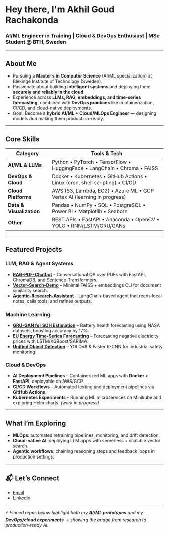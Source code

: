 # Hey there, I'm Akhil Goud Rachakonda 

### AI/ML Engineer in Training | Cloud & DevOps Enthusiast | MSc Student @ BTH, Sweden

---

##  About Me
- Pursuing a **Master’s in Computer Science** (AI/ML specialization) at Blekinge Institute of Technology (Sweden).
- Passionate about building **intelligent systems** and deploying them **securely and reliably in the cloud**.
- Experience across **LLMs, RAG, embeddings, and time-series forecasting**, combined with **DevOps practices** like containerization, CI/CD, and cloud-native deployments.
- Goal: Become a **hybrid AI/ML + Cloud/MLOps Engineer** — designing models *and* making them production-ready.

---

##  Core Skills

| Category              | Tools & Tech                                                                 |
|-----------------------|-------------------------------------------------------------------------------|
| **AI/ML & LLMs**      | Python • PyTorch • TensorFlow • HuggingFace • LangChain • Chroma • FAISS      |
| **DevOps & Cloud**    | Docker • Kubernetes • GitHub Actions • Linux (cron, shell scripting) • CI/CD  |
| **Cloud Platforms**   | AWS (S3, Lambda, EC2) • Azure ML • GCP Vertex AI (learning in progress)       |
| **Data & Visualization** | Pandas • NumPy • SQL • PostgreSQL • Power BI • Matplotlib • Seaborn        |
| **Other**             | REST APIs • FastAPI • Anaconda • OpenCV • YOLO • RNN/LSTM/GRU/GANs            |

---

##  Featured Projects

###  LLM, RAG & Agent Systems
- **[RAG-PDF-Chatbot](#)** – Conversational QA over PDFs with FastAPI, ChromaDB, and Sentence-Transformers.  
- **[Vector-Search-Demo](#)** – Minimal FAISS + embeddings CLI for document similarity search.  
- **[Agentic-Research-Assistant](#)** – LangChain-based agent that reads local notes, calls tools, and refines outputs.

###  Machine Learning
- **[GRU-GAN for SOH Estimation](#)** – Battery health forecasting using NASA datasets, boosting accuracy by 17%.  
- **[EU Energy Time-Series Forecasting](#)** – Forecasting negative electricity prices with LSTM/XGBoost/SARIMA.  
- **[Unified Object Detection](#)** – YOLOv8 & Faster R-CNN for industrial safety monitoring.

###  Cloud & DevOps
- **AI Deployment Pipelines** – Containerized ML apps with **Docker + FastAPI**, deployable on AWS/GCP.  
- **CI/CD Workflows** – Automated testing and deployment pipelines via **GitHub Actions**.  
- **Kubernetes Experiments** – Running ML microservices on Minikube and exploring Helm charts. *(work in progress)*  

---

##  What I’m Exploring
- **MLOps**: automated retraining pipelines, monitoring, and drift detection.  
- **Cloud-native AI**: deploying LLM apps with serverless + scalable vector search.  
- **Agentic workflows**: chaining reasoning steps and feedback loops in production settings.  

---

## 📬 Let’s Connect
-  [Email](mailto:rachakondaakhil2004@gmail.com)  
-  [LinkedIn](https://www.linkedin.com/in/akhil-rachakonda-a968a2214)  

---

⚡ *Pinned repos below highlight both my **AI/ML prototypes** and my **DevOps/cloud experiments** → showing the bridge from research to production-ready AI.*  

